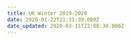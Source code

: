```yaml
---
title: UK Winter 2019-2020
date: 2020-01-22T21:31:39.000Z
date_updated: 2020-03-11T22:08:30.000Z
---
```

